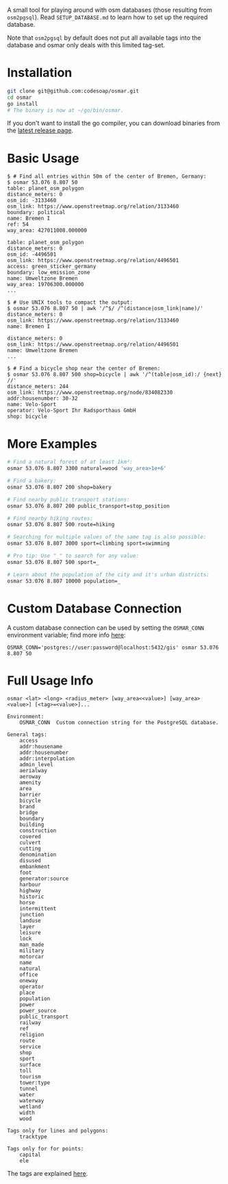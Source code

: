 A small tool for playing around with osm databases (those resulting
from `osm2pgsql`). Read `SETUP_DATABASE.md` to learn how to set up the
required database.

Note that `osm2pgsql` by default does not put all available tags into
the database and osmar only deals with this limited tag-set.

# Installation
```bash
git clone git@github.com:codesoap/osmar.git
cd osmar
go install
# The binary is now at ~/go/bin/osmar.
```

If you don't want to install the go compiler, you can download binaries
from the
[latest release page](https://github.com/codesoap/osmar/releases/tag/v2.1.0).

# Basic Usage
```console
$ # Find all entries within 50m of the center of Bremen, Germany:
$ osmar 53.076 8.807 50
table: planet_osm_polygon
distance_meters: 0
osm_id: -3133460
osm_link: https://www.openstreetmap.org/relation/3133460
boundary: political
name: Bremen I
ref: 54
way_area: 427011008.000000

table: planet_osm_polygon
distance_meters: 0
osm_id: -4496501
osm_link: https://www.openstreetmap.org/relation/4496501
access: green_sticker_germany
boundary: low_emission_zone
name: Umweltzone Bremen
way_area: 19706300.000000
...

$ # Use UNIX tools to compact the output:
$ osmar 53.076 8.807 50 | awk '/^$/ /^(distance|osm_link|name)/'
distance_meters: 0
osm_link: https://www.openstreetmap.org/relation/3133460
name: Bremen I

distance_meters: 0
osm_link: https://www.openstreetmap.org/relation/4496501
name: Umweltzone Bremen
...

$ # Find a bicycle shop near the center of Bremen:
$ osmar 53.076 8.807 500 shop=bicycle | awk '/^(table|osm_id):/ {next} //'
distance_meters: 244
osm_link: https://www.openstreetmap.org/node/834082330
addr:housenumber: 30-32
name: Velo-Sport
operator: Velo-Sport Ihr Radsporthaus GmbH
shop: bicycle
```

# More Examples
```bash
# Find a natural forest of at least 1km²:
osmar 53.076 8.807 3300 natural=wood 'way_area>1e+6'

# Find a bakery:
osmar 53.076 8.807 200 shop=bakery

# Find nearby public transport stations:
osmar 53.076 8.807 200 public_transport=stop_position

# Find nearby hiking routes:
osmar 53.076 8.807 500 route=hiking

# Searching for multiple values of the same tag is also possible:
osmar 53.076 8.807 3000 sport=climbing sport=swimming

# Pro tip: Use "_" to search for any value:
osmar 53.076 8.807 500 sport=_

# Learn about the population of the city and it's urban districts:
osmar 53.076 8.807 10000 population=_
```

# Custom Database Connection
A custom database connection can be used by setting
the `OSMAR_CONN` environment variable; find more info
[here](https://www.postgresql.org/docs/current/libpq-connect.html#LIBPQ-CONNSTRING):

```console
OSMAR_CONN='postgres://user:password@localhost:5432/gis' osmar 53.076 8.807 50
```

# Full Usage Info
```
osmar <lat> <long> <radius_meter> [way_area<<value>] [way_area><value>] [<tag>=<value>]...

Environment:
	OSMAR_CONN  Custom connection string for the PostgreSQL database.

General tags:
	access
	addr:housename
	addr:housenumber
	addr:interpolation
	admin_level
	aerialway
	aeroway
	amenity
	area
	barrier
	bicycle
	brand
	bridge
	boundary
	building
	construction
	covered
	culvert
	cutting
	denomination
	disused
	embankment
	foot
	generator:source
	harbour
	highway
	historic
	horse
	intermittent
	junction
	landuse
	layer
	leisure
	lock
	man_made
	military
	motorcar
	name
	natural
	office
	oneway
	operator
	place
	population
	power
	power_source
	public_transport
	railway
	ref
	religion
	route
	service
	shop
	sport
	surface
	toll
	tourism
	tower:type
	tunnel
	water
	waterway
	wetland
	width
	wood

Tags only for lines and polygons:
	tracktype

Tags only for for points:
	capital
	ele
```

The tags are explained
[here](https://wiki.openstreetmap.org/wiki/Map_Features).
